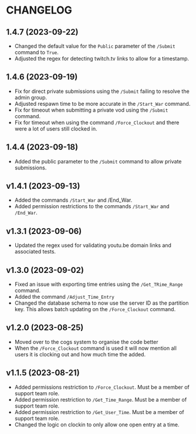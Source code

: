 # CHANGELOG

## 1.4.7 (2023-09-22)

* Changed the default value for the ```Public``` parameter of the ```/Submit``` command to ```True```.
* Adjusted the regex for detecting twitch.tv links to allow for a timestamp.

## 1.4.6 (2023-09-19)

* Fix for direct private submissions using the ```/Submit``` failing to resolve the admin group.
* Adjusted respawn time to be more accurate in the ```/Start_War``` command.
* Fix for timeout when submitting a private vod using the ```/Submit``` command.
* Fix for timeout when using the command ```/Force_Clockout``` and there were a lot of users still clocked in.

## 1.4.4 (2023-09-18)

* Added the public parameter to the ```/Submit``` command to allow private submissions.

## v1.4.1 (2023-09-13)

* Added the commands ```/Start_War``` and /End_War.
* Added permission restrictions to the commands ```/Start_War``` and ```/End_War```.

## v1.3.1 (2023-09-06)

* Updated the regex used for validating youtu.be domain links and associated tests.

## v1.3.0 (2023-09-02)

* Fixed an issue with exporting time entries using the ```/Get_TRime_Range``` command.
* Added the command ```/Adjust_Time_Entry```
* Changed the database schema to now use the server ID as the partition key. This allows batch updating on the ```/Force_Clockout``` command.

## v1.2.0 (2023-08-25)

* Moved over to the cogs system to organise the code better
* When the ```/Force_Clockout``` command is used it will now mention all users it is clocking out and how much time the added.

## v1.1.5 (2023-08-21)

* Added permissions restriction to ```/Force_Clockout```. Must be a member of support team role.
* Added permission restriction to ```/Get_Time_Range```. Must be a member of support team role.
* Added permission restriction to ```/Get_User_Time```. Must be a member of support team role.
* Changed the logic on clockin to only allow one open entry at a time.
